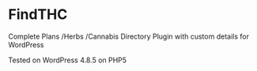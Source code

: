 # FindTHC
Complete Plans /Herbs /Cannabis Directory Plugin with custom details for WordPress


Tested on WordPress 4.8.5 on PHP5

